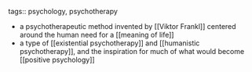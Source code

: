 tags:: psychology, psychotherapy

- a psychotherapeutic method invented by [[Viktor Frankl]] centered around the human need for a [[meaning of life]]
- a type of [[existential psychotherapy]] and [[humanistic psychotherapy]], and the inspiration for much of what would become [[positive psychology]]